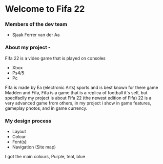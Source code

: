 # Welcome to Fifa 22

### Members of the dev team
- Sjaak Ferrer van der Aa


### About my project - 
Fifa 22 is a video game that is played on consoles
- Xbox 
- Ps4/5
- Pc 

Fifa is made by Ea (electronic Arts) sports and is best known for there game Madden and Fifa, Fifa is a game that is a replica of football it's self, but specifaclly my project is about Fifa 22 (the newest edition of Fifa) 22 is a very advanced game from others, in my project i show in game features, gameplay photos, and in game currency. 

### My design process

- Layout
- Colour
- Font(s)
- Navigation (Site map)

I got the main colours, Purple, teal, blue 
